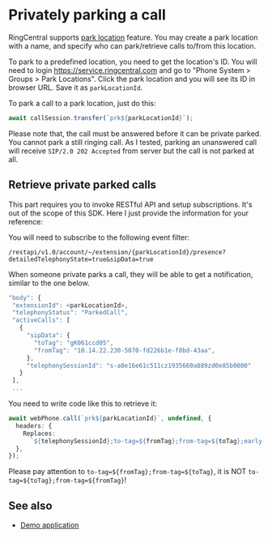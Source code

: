# Privately parking a call

RingCentral supports
[park location](https://support.ringcentral.com/article-v2/8355.html?brand=RC_US&product=RingEX&language=en_US)
feature. You may create a park location with a name, and specify who can
park/retrieve calls to/from this location.

To park to a predefined location, you need to get the location's ID. You will
need to login https://service.ringcentral.com and go to "Phone System > Groups >
Park Locations". Click the park location and you will see its ID in browser URL.
Save it as `parkLocationId`.

To park a call to a park location, just do this:

```ts
await callSession.transfer(`prk${parkLocationId}`);
```

Please note that, the call must be answered before it can be private parked. You
cannot park a still ringing call. As I tested, parking an unanswered call will
receive `SIP/2.0 202 Accepted` from server but the call is not parked at all.

## Retrieve private parked calls

This part requires you to invoke RESTful API and setup subscriptions. It's out
of the scope of this SDK. Here I just provide the information for your
reference:

You will need to subscribe to the following event filter:

`/restapi/v1.0/account/~/extension/{parkLocationId}/presence?detailedTelephonyState=true&sipData=true`

When someone private parks a call, they will be able to get a notification,
similar to the one below.

```js
"body": {
 "extensionId": <parkLocationId>,
 "telephonyStatus": "ParkedCall",
 "activeCalls": [
   {
     "sipData": {
       "toTag": "gK061ccd05",
       "fromTag": "10.14.22.230-5070-fd226b1e-f8bd-43aa",
     },
     "telephonySessionId": "s-a0e16e61c511cz1935660a889zd0e85b0000"
   }
 ],
 ...
```

You need to write code like this to retrieve it:

```ts
await webPhone.call(`prk${parkLocationId}`, undefined, {
  headers: {
    Replaces:
      `${telephonySessionId};to-tag=${fromTag};from-tag=${toTag};early-only`,
  },
});
```

Please pay attention to `to-tag=${fromTag};from-tag=${toTag}`, it is NOT
`to-tag=${toTag};from-tag=${fromTag}`!

## See also

- [Demo application](https://github.com/tylerlong/rc-web-phone-private-parking-demo)
